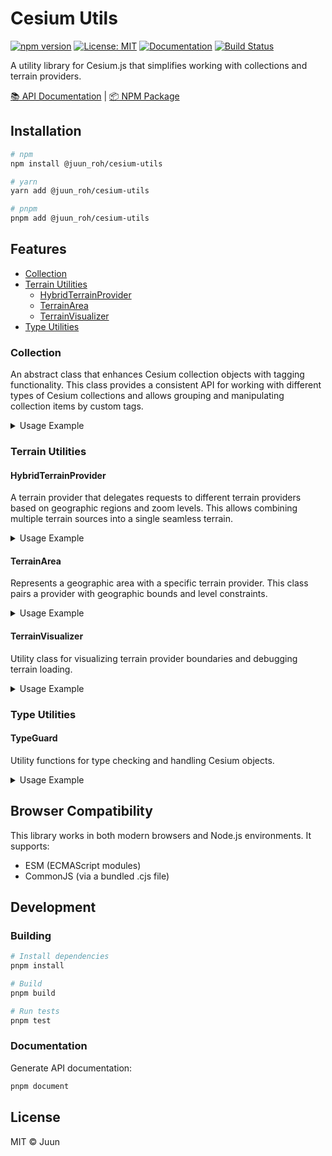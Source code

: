 # Cesium Utils

[![npm version](https://img.shields.io/npm/v/@juun_roh/cesium-utils.svg)](https://www.npmjs.com/package/@juun_roh/cesium-utils)
[![License: MIT](https://img.shields.io/badge/License-MIT-yellow.svg)](https://opensource.org/licenses/MIT)
[![Documentation](https://img.shields.io/badge/docs-typedoc-blue)](https://juunie-roh.github.io/cesium-utils/)
[![Build Status](https://img.shields.io/github/actions/workflow/status/juunie-roh/cesium-utils/release-and-publish.yml)](https://github.com/juunie-roh/cesium-utils/actions)

A utility library for Cesium.js that simplifies working with collections and terrain providers.

[📚 API Documentation](https://juunie-roh.github.io/cesium-utils/) | [📦 NPM Package](https://www.npmjs.com/package/@juun_roh/cesium-utils)

## Installation

```bash
# npm
npm install @juun_roh/cesium-utils

# yarn
yarn add @juun_roh/cesium-utils

# pnpm
pnpm add @juun_roh/cesium-utils
```

## Features

* [Collection](#collection)
* [Terrain Utilities](#terrain-utilities)
  * [HybridTerrainProvider](#hybridterrainprovider)
  * [TerrainArea](#terrainarea)
  * [TerrainVisualizer](#terrainvisualizer)
* [Type Utilities](#typeguard)

### Collection

An abstract class that enhances Cesium collection objects with tagging functionality. This class provides a consistent API for working with different types of Cesium collections and allows grouping and manipulating collection items by custom tags.

<details>
<summary>Usage Example</summary>

```typescript
import { Collection } from '@juun_roh/cesium-utils';
import { EntityCollection, Viewer, Entity } from 'cesium';

// Create a specialized collection for entities
class MyEntities extends Collection<EntityCollection, Entity> {
  constructor(viewer) {
    super({ collection: viewer.entities, tag: 'myEntities' });
  }
}

// Initialize with a Cesium viewer
const viewer = new Viewer('cesiumContainer');
const entities = new MyEntities(viewer.entities);

// Add entities with custom tags
entities.add(new Entity({ /* ... */ }), 'buildings');
entities.add(new Entity({ /* ... */ }), 'roads');

// Show/hide entities by tag
entities.show('buildings');
entities.hide('roads');

// Toggle visibility
entities.toggle('buildings');

// Get entities by tag
const buildings = entities.getByTag('buildings');

// Apply operations to all entities with a specific tag
entities.forEach((entity) => {
  // Do something with each entity
}, 'buildings');
```

</details>

### Terrain Utilities

#### HybridTerrainProvider

A terrain provider that delegates requests to different terrain providers based on geographic regions and zoom levels. This allows combining multiple terrain sources into a single seamless terrain.

<details>
<summary>Usage Example</summary>

```typescript
import { HybridTerrainProvider } from '@juun_roh/cesium-utils';
import { Viewer } from 'cesium';

// Create a hybrid terrain provider with custom terrain for a specific area
const hybridTerrain = await HybridTerrainProvider.create({
  terrainAreas: [
    {
      provider: 'url-to-terrain',
      bounds: {
        type: 'tileRange',
        tileRanges: {
          15: {
            start: { x: 55852, y: 9556 },
            end: { x: 55871, y: 9575 },
          },
        },
      },
      levels: [13, 14, 15],
      credit: 'Custom Terrain Provider',
    }
  ],
  terrainProvider: 'url-to-terrain',
});

// Apply to viewer
const viewer = new Viewer('cesiumContainer');
viewer.terrainProvider = hybridTerrain;
```

</details>

#### TerrainArea

Represents a geographic area with a specific terrain provider. This class pairs a provider with geographic bounds and level constraints.

<details>
<summary>Usage Example</summary>

```typescript
import { TerrainArea, TerrainBounds } from '@juun_roh/cesium-utils';

// Create a terrain area for a specific region
const terrainArea = new TerrainArea({
  provider: 'url-to-terrain',
  bounds: new TerrainBounds({
    type: 'tileRange',
    tileRanges: {
      12: {
        start: { x: 1234, y: 5678 },
        end: { x: 1240, y: 5685 },
      },
    },
  }),
  levels: [10, 11, 12],
  credit: 'My Custom Terrain',
});

// Check if a tile is covered by this area
const contains = terrainArea.contains(1235, 5680, 12);
```

</details>

#### TerrainVisualizer

Utility class for visualizing terrain provider boundaries and debugging terrain loading.

<details>
<summary>Usage Example</summary>

```typescript
import { TerrainVisualizer, HybridTerrainProvider } from '@juun_roh/cesium-utils';
import { Viewer, Color } from 'cesium';

const viewer = new Viewer('cesiumContainer');
const hybridTerrain = await HybridTerrainProvider.create({ /* ... */ });
viewer.terrainProvider = hybridTerrain;

// Create visualizer
const visualizer = new TerrainVisualizer(viewer, {
  terrainProvider: hybridTerrain,
  showBoundaries: true,
  colors: {
    custom: Color.RED,
    default: Color.BLUE,
  }
});

// Show tile grid at a specific level
visualizer.show(12);
// Hide when not needed
visualizer.hide();
// Update tiles
visualizer.update();
// Change zoom level
visualizer.level = 13;
```

</details>

### Type Utilities

#### TypeGuard

Utility functions for type checking and handling Cesium objects.

<details>
<summary>Usage Example</summary>

```typescript
import { TypeGuard } from '@juun_roh/cesium-utils';

// Check if an object has a specific property
if (TypeGuard.hasProperty(entity, 'show')) {
  entity.show = true;
}
```

</details>

## Browser Compatibility

This library works in both modern browsers and Node.js environments. It supports:

* ESM (ECMAScript modules)
* CommonJS (via a bundled .cjs file)

## Development

### Building

```bash
# Install dependencies
pnpm install

# Build
pnpm build

# Run tests
pnpm test
```

### Documentation

Generate API documentation:

```bash
pnpm document
```

## License

MIT © Juun
